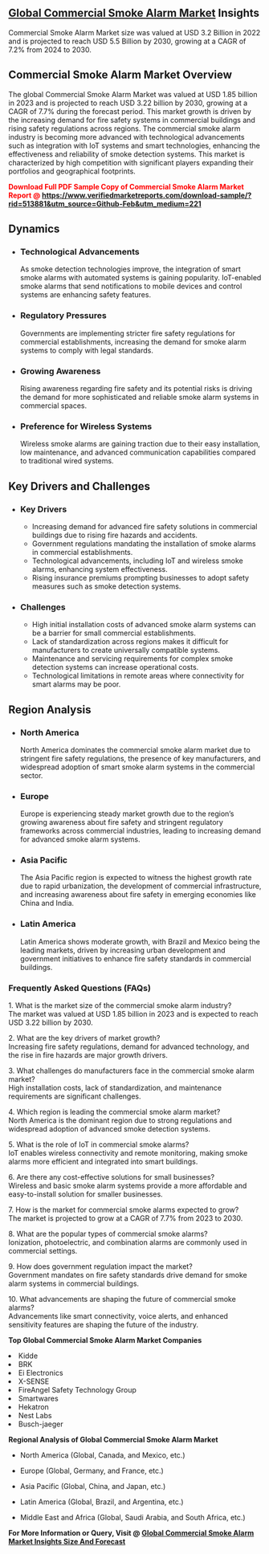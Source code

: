 <h2><a href="https://www.verifiedmarketreports.com/download-sample/?rid=513881&amp;utm_source=Github&amp;utm_medium=221" target="_blank">Global Commercial Smoke Alarm Market</a> Insights</h2><p>Commercial Smoke Alarm Market size was valued at USD 3.2 Billion in 2022 and is projected to reach USD 5.5 Billion by 2030, growing at a CAGR of 7.2% from 2024 to 2030.</p><p><h2>Commercial Smoke Alarm Market Overview</h2> <p>The global Commercial Smoke Alarm Market was valued at USD 1.85 billion in 2023 and is projected to reach USD 3.22 billion by 2030, growing at a CAGR of 7.7% during the forecast period. This market growth is driven by the increasing demand for fire safety systems in commercial buildings and rising safety regulations across regions. The commercial smoke alarm industry is becoming more advanced with technological advancements such as integration with IoT systems and smart technologies, enhancing the effectiveness and reliability of smoke detection systems. This market is characterized by high competition with significant players expanding their portfolios and geographical footprints.</p> <p><strong><p><span class=""><span style="color: #ff0000;"><strong>Download Full PDF Sample Copy of Commercial Smoke Alarm Market Report</strong> @ </span><a href="https://www.verifiedmarketreports.com/download-sample/?rid=513881&amp;utm_source=Github-Feb&amp;utm_medium=221" target="_blank">https://www.verifiedmarketreports.com/download-sample/?rid=513881&amp;utm_source=Github-Feb&amp;utm_medium=221</a></span></p></strong></p> <h2>Dynamics</h2> <ul> <li><h3>Technological Advancements</h3> As smoke detection technologies improve, the integration of smart smoke alarms with automated systems is gaining popularity. IoT-enabled smoke alarms that send notifications to mobile devices and control systems are enhancing safety features.</li> <li><h3>Regulatory Pressures</h3> Governments are implementing stricter fire safety regulations for commercial establishments, increasing the demand for smoke alarm systems to comply with legal standards.</li> <li><h3>Growing Awareness</h3> Rising awareness regarding fire safety and its potential risks is driving the demand for more sophisticated and reliable smoke alarm systems in commercial spaces.</li> <li><h3>Preference for Wireless Systems</h3> Wireless smoke alarms are gaining traction due to their easy installation, low maintenance, and advanced communication capabilities compared to traditional wired systems.</li> </ul> <h2>Key Drivers and Challenges</h2> <ul> <li><h3>Key Drivers</h3> <ul> <li>Increasing demand for advanced fire safety solutions in commercial buildings due to rising fire hazards and accidents.</li> <li>Government regulations mandating the installation of smoke alarms in commercial establishments.</li> <li>Technological advancements, including IoT and wireless smoke alarms, enhancing system effectiveness.</li> <li>Rising insurance premiums prompting businesses to adopt safety measures such as smoke detection systems.</li> </ul> </li> <li><h3>Challenges</h3> <ul> <li>High initial installation costs of advanced smoke alarm systems can be a barrier for small commercial establishments.</li> <li>Lack of standardization across regions makes it difficult for manufacturers to create universally compatible systems.</li> <li>Maintenance and servicing requirements for complex smoke detection systems can increase operational costs.</li> <li>Technological limitations in remote areas where connectivity for smart alarms may be poor.</li> </ul> </li> </ul> <h2>Region Analysis</h2> <ul> <li><h3>North America</h3> North America dominates the commercial smoke alarm market due to stringent fire safety regulations, the presence of key manufacturers, and widespread adoption of smart smoke alarm systems in the commercial sector.</li> <li><h3>Europe</h3> Europe is experiencing steady market growth due to the region’s growing awareness about fire safety and stringent regulatory frameworks across commercial industries, leading to increasing demand for advanced smoke alarm systems.</li> <li><h3>Asia Pacific</h3> The Asia Pacific region is expected to witness the highest growth rate due to rapid urbanization, the development of commercial infrastructure, and increasing awareness about fire safety in emerging economies like China and India.</li> <li><h3>Latin America</h3> Latin America shows moderate growth, with Brazil and Mexico being the leading markets, driven by increasing urban development and government initiatives to enhance fire safety standards in commercial buildings.</li> </ul> <h3>Frequently Asked Questions (FAQs)</h3> <p>1. What is the market size of the commercial smoke alarm industry? <br> The market was valued at USD 1.85 billion in 2023 and is expected to reach USD 3.22 billion by 2030.</p> <p>2. What are the key drivers of market growth? <br> Increasing fire safety regulations, demand for advanced technology, and the rise in fire hazards are major growth drivers.</p> <p>3. What challenges do manufacturers face in the commercial smoke alarm market? <br> High installation costs, lack of standardization, and maintenance requirements are significant challenges.</p> <p>4. Which region is leading the commercial smoke alarm market? <br> North America is the dominant region due to strong regulations and widespread adoption of advanced smoke detection systems.</p> <p>5. What is the role of IoT in commercial smoke alarms? <br> IoT enables wireless connectivity and remote monitoring, making smoke alarms more efficient and integrated into smart buildings.</p> <p>6. Are there any cost-effective solutions for small businesses? <br> Wireless and basic smoke alarm systems provide a more affordable and easy-to-install solution for smaller businesses.</p> <p>7. How is the market for commercial smoke alarms expected to grow? <br> The market is projected to grow at a CAGR of 7.7% from 2023 to 2030.</p> <p>8. What are the popular types of commercial smoke alarms? <br> Ionization, photoelectric, and combination alarms are commonly used in commercial settings.</p> <p>9. How does government regulation impact the market? <br> Government mandates on fire safety standards drive demand for smoke alarm systems in commercial buildings.</p> <p>10. What advancements are shaping the future of commercial smoke alarms? <br> Advancements like smart connectivity, voice alerts, and enhanced sensitivity features are shaping the future of the industry.</p> </p><p><strong>Top Global Commercial Smoke Alarm Market Companies</strong></p><div data-test-id=""><p><li>Kidde</li><li> BRK</li><li> Ei Electronics</li><li> X-SENSE</li><li> FireAngel Safety Technology Group</li><li> Smartwares</li><li> Hekatron</li><li> Nest Labs</li><li> Busch-jaeger</li></p><div><strong>Regional Analysis of&nbsp;Global Commercial Smoke Alarm Market</strong></div><ul><li dir="ltr"><p dir="ltr">North America&nbsp;(Global, Canada, and Mexico, etc.)</p></li><li dir="ltr"><p dir="ltr">Europe (Global, Germany, and France, etc.)</p></li><li dir="ltr"><p dir="ltr">Asia Pacific&nbsp;(Global, China, and Japan, etc.)</p></li><li dir="ltr"><p dir="ltr">Latin America&nbsp;(Global, Brazil, and Argentina, etc.)</p></li><li dir="ltr">Middle East and Africa&nbsp;(Global, Saudi Arabia, and South Africa, etc.)</li></ul><p><strong>For More Information or Query, Visit @&nbsp;</strong><strong><a href="https://www.verifiedmarketreports.com/product/commercial-smoke-alarm-market-size-and-forecast/?utm_source=Github&amp;utm_medium=221" target="_blank">Global Commercial Smoke Alarm Market Insights Size And Forecast</a></strong></p></div>
